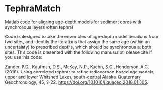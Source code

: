 # TephraMatch
Matlab code for aligning age-depth models for sediment cores with synchronous layers (often tephra)

Code is designed to take the ensembles of age-depth model iterations from two sites, and identify the iterations that assign the same age (within an uncertainty) to prescribed depths, which should be synchronous at both sites. This code is presented with the following manuscript, please cite if you use this code:

Zander, P.D., Kaufman, D.S., McKay, N.P., Kuehn, S.C., Henderson, A.C. (2018). Using correlated tephras to refine radiocarbon-based age models, upper and lower Whitshed Lakes, south-central Alaska. Quaternary Geochronology, 45, 9-22. https://doi.org/10.1016/j.quageo.2018.01.005.
